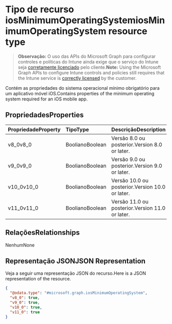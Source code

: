 # <a name="iosminimumoperatingsystem-resource-type"></a><span data-ttu-id="efa97-101">Tipo de recurso iosMinimumOperatingSystem</span><span class="sxs-lookup"><span data-stu-id="efa97-101">iosMinimumOperatingSystem resource type</span></span>

> <span data-ttu-id="efa97-102">**Observação:** O uso das APIs do Microsoft Graph para configurar controles e políticas do Intune ainda exige que o serviço do Intune seja [corretamente licenciado](https://go.microsoft.com/fwlink/?linkid=839381) pelo cliente.</span><span class="sxs-lookup"><span data-stu-id="efa97-102">**Note:** Using the Microsoft Graph APIs to configure Intune controls and policies still requires that the Intune service is [correctly licensed](https://go.microsoft.com/fwlink/?linkid=839381) by the customer.</span></span>

<span data-ttu-id="efa97-103">Contém as propriedades do sistema operacional mínimo obrigatório para um aplicativo móvel iOS.</span><span class="sxs-lookup"><span data-stu-id="efa97-103">Contains properties of the minimum operating system required for an iOS mobile app.</span></span>
## <a name="properties"></a><span data-ttu-id="efa97-104">Propriedades</span><span class="sxs-lookup"><span data-stu-id="efa97-104">Properties</span></span>
|<span data-ttu-id="efa97-105">Propriedade</span><span class="sxs-lookup"><span data-stu-id="efa97-105">Property</span></span>|<span data-ttu-id="efa97-106">Tipo</span><span class="sxs-lookup"><span data-stu-id="efa97-106">Type</span></span>|<span data-ttu-id="efa97-107">Descrição</span><span class="sxs-lookup"><span data-stu-id="efa97-107">Description</span></span>|
|:---|:---|:---|
|<span data-ttu-id="efa97-108">v8_0</span><span class="sxs-lookup"><span data-stu-id="efa97-108">v8_0</span></span>|<span data-ttu-id="efa97-109">Booliano</span><span class="sxs-lookup"><span data-stu-id="efa97-109">Boolean</span></span>|<span data-ttu-id="efa97-110">Versão 8.0 ou posterior.</span><span class="sxs-lookup"><span data-stu-id="efa97-110">Version 8.0 or later.</span></span>|
|<span data-ttu-id="efa97-111">v9_0</span><span class="sxs-lookup"><span data-stu-id="efa97-111">v9_0</span></span>|<span data-ttu-id="efa97-112">Booliano</span><span class="sxs-lookup"><span data-stu-id="efa97-112">Boolean</span></span>|<span data-ttu-id="efa97-113">Versão 9.0 ou posterior.</span><span class="sxs-lookup"><span data-stu-id="efa97-113">Version 9.0 or later.</span></span>|
|<span data-ttu-id="efa97-114">v10_0</span><span class="sxs-lookup"><span data-stu-id="efa97-114">v10_0</span></span>|<span data-ttu-id="efa97-115">Booliano</span><span class="sxs-lookup"><span data-stu-id="efa97-115">Boolean</span></span>|<span data-ttu-id="efa97-116">Versão 10.0 ou posterior.</span><span class="sxs-lookup"><span data-stu-id="efa97-116">Version 10.0 or later.</span></span>|
|<span data-ttu-id="efa97-117">v11_0</span><span class="sxs-lookup"><span data-stu-id="efa97-117">v11_0</span></span>|<span data-ttu-id="efa97-118">Booliano</span><span class="sxs-lookup"><span data-stu-id="efa97-118">Boolean</span></span>|<span data-ttu-id="efa97-119">Versão 11.0 ou posterior.</span><span class="sxs-lookup"><span data-stu-id="efa97-119">Version 11.0 or later.</span></span>|

## <a name="relationships"></a><span data-ttu-id="efa97-120">Relações</span><span class="sxs-lookup"><span data-stu-id="efa97-120">Relationships</span></span>
<span data-ttu-id="efa97-121">Nenhum</span><span class="sxs-lookup"><span data-stu-id="efa97-121">None</span></span>
## <a name="json-representation"></a><span data-ttu-id="efa97-122">Representação JSON</span><span class="sxs-lookup"><span data-stu-id="efa97-122">JSON Representation</span></span>
<span data-ttu-id="efa97-123">Veja a seguir uma representação JSON do recurso.</span><span class="sxs-lookup"><span data-stu-id="efa97-123">Here is a JSON representation of the resource.</span></span>
<!--{
  "blockType": "resource",
  "@odata.type": "microsoft.graph.iosMinimumOperatingSystem"
}-->
``` json
{
  "@odata.type": "#microsoft.graph.iosMinimumOperatingSystem",
  "v8_0": true,
  "v9_0": true,
  "v10_0": true,
  "v11_0": true
}
```








